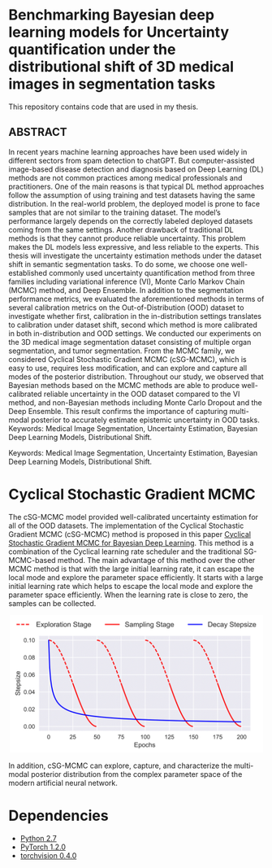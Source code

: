 # Benchmarking Bayesian deep learning models for Uncertainty quantification under the distributional shift of 3D medical images in segmentation tasks

This repository contains code that are used in my thesis.

## ABSTRACT
In recent years machine learning approaches have been used widely in different sectors
from spam detection to chatGPT. But computer-assisted image-based disease detection
and diagnosis based on Deep Learning (DL) methods are not common practices among
medical professionals and practitioners. One of the main reasons is that typical DL
method approaches follow the assumption of using training and test datasets having the
same distribution. In the real-world problem, the deployed model is prone to face samples
that are not similar to the training dataset. The model’s performance largely depends on
the correctly labeled deployed datasets coming from the same settings. Another drawback
of traditional DL methods is that they cannot produce reliable uncertainty. This
problem makes the DL models less expressive, and less reliable to the experts. This thesis
will investigate the uncertainty estimation methods under the dataset shift in semantic
segmentation tasks. To do some, we choose one well-established commonly used uncertainty
quantification method from three families including variational inference (VI),
Monte Carlo Markov Chain (MCMC) method, and Deep Ensemble. In addition to the
segmentation performance metrics, we evaluated the aforementioned methods in terms
of several calibration metrics on the Out-of-Distribution (OOD) dataset to investigate
whether first, calibration in the in-distribution settings translates to calibration under
dataset shift, second which method is more calibrated in both in-distribution and OOD
settings. We conducted our experiments on the 3D medical image segmentation dataset
consisting of multiple organ segmentation, and tumor segmentation. From the MCMC
family, we considered Cyclical Stochastic Gradient MCMC (cSG-MCMC), which is easy
to use, requires less modification, and can explore and capture all modes of the posterior
distribution. Throughout our study, we observed that Bayesian methods based on the
MCMC methods are able to produce well-calibrated reliable uncertainty in the OOD
dataset compared to the VI method, and non-Bayesian methods including Monte Carlo
Dropout and the Deep Ensemble. This result confirms the importance of capturing
multi-modal posterior to accurately estimate epistemic uncertainty in OOD tasks.
Keywords: Medical Image Segmentation, Uncertainty Estimation, Bayesian Deep
Learning Models, Distributional Shift.

Keywords: Medical Image Segmentation, Uncertainty Estimation, Bayesian Deep
Learning Models, Distributional Shift.

# Cyclical Stochastic Gradient MCMC
The cSG-MCMC model provided well-calibrated uncertainty estimation for all of the OOD
datasets. The implementation of the Cyclical Stochastic Gradient MCMC (cSG-MCMC) method is proposed in this paper [Cyclical Stochastic Gradient MCMC for Bayesian Deep Learning](https://arxiv.org/abs/1902.03932).
This method is a combination of the Cyclical learning rate scheduler and the traditional SG-MCMC-based method. The main advantage of this method over the other MCMC method is that with the large initial learning rate, it can escape the local mode and explore the parameter space efficiently. It starts with a large initial learning rate which helps to escape the local mode and explore the parameter space efficiently. When the learning rate is close to zero, the samples can be collected.
<p align="center">
  <img src="figure/lr-exp.png" width="500">
</p>

In addition, cSG-MCMC can explore, capture, and characterize the multi-
modal posterior distribution from the complex parameter space of the modern artificial
neural network. 




 # Dependencies
* [Python 2.7](https://www.python.org/)
* [PyTorch 1.2.0](http://pytorch.org/) 
* [torchvision 0.4.0](https://github.com/pytorch/vision/)





